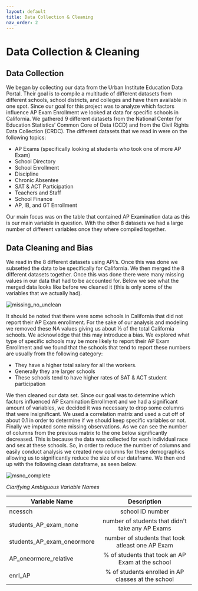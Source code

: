 ```yaml
---
layout: default
title: Data Collection & Cleaning
nav_order: 2
---
```


# Data Collection & Cleaning 

## Data Collection 

We began by collecting our data from the Urban Institute Education Data Portal. Their goal is to compile a multitude of different datasets from different schools, school districts, and colleges and have them available in one spot. Since our goal for this project  was to analyze which factors influence AP Exam Enrollment we looked at data for specific schools in California. We gathered 9 different datasets from the National Center for Education Statistics’ Common Core of Data (CCD) and from the Civil Rights Data Collection (CRDC). The different datasets that we read in were on the following topics:

- AP Exams  (specifically looking at students who took one of more AP Exam) 
- School Directory
- School Enrollment  
- Discipline 
- Chronic Absentee 
- SAT & ACT Participation 
- Teachers and Staff
- School Finance 
- AP, IB, and GT Enrollment 

Our main focus was on the table that contained AP Examination data as this is our main variable in question. With the other 8 datasets we had a large number of different variables once they where compiled together. 

## Data Cleaning and Bias 

We read in the 8 different datasets using API’s. Once this was done we subsetted the data to be specifically for California. We then merged the 8 different datasets together. Once this was done there were many missing values in our data that had to be accounted for. Below we see what the merged data looks like before we cleaned it (this is only some of the variables that we actually had). 

![missing_no_unclean](../../assets/images/missing_no_unclean.png) 

It should be noted that there were some schools in California that did not report their AP Exam enrollment. For the sake of our analysis and modeling we removed these NA values giving us about ⅓ of the total California schools. We acknowledge that this may introduce a bias. We explored what type of specific schools may be more likely to report their AP Exam Enrollment and we found that the schools that tend to report these numbers are usually from the following category: 

- They have a higher total salary for all the workers. 
- Generally they are larger schools 
- These schools tend to have higher rates of SAT & ACT student participation 


We then cleaned our data set. Since our goal was to determine which factors influenced AP Examination Enrollment and we had a significant amount of variables, we decided it was necessary to drop some columns that were insignificant. We used a correlation matrix and used a cut off of about 0.1 in order to determine if we should keep specific variables or not. Finally we imputed some missing observations. As we can see the number of columns from the previous matrix to the one below significantly decreased. This is because the data was collected for each individual race and sex at these schools. So, in order to reduce the number of columns and easily conduct analysis we created new columns for these demographics allowing us to significantly reduce the size of our dataframe. We then end up with the following clean dataframe, as seen below.  

![msno_complete](../../assets/images/msno_complete.png) 

*Clarifying Ambiguous Variable Names*

| Variable Name        | Description   | 
| ------------- |:-------------:| 
| ncessch      | school ID number | 
| students_AP_exam_none      | number of students that didn't take any AP Exams     |   
| students_AP_exam_oneormore | number of students that took atleast one AP Exam     |  
|AP_oneormore_relative      | % of students that took an AP Exam at the school |
|enrl_AP | % of students enrolled in AP classes at the school |


